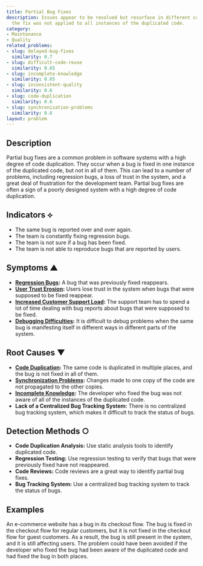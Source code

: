 ```yaml
---
title: Partial Bug Fixes
description: Issues appear to be resolved but resurface in different contexts because
  the fix was not applied to all instances of the duplicated code.
category:
- Maintenance
- Quality
related_problems:
- slug: delayed-bug-fixes
  similarity: 0.7
- slug: difficult-code-reuse
  similarity: 0.65
- slug: incomplete-knowledge
  similarity: 0.65
- slug: inconsistent-quality
  similarity: 0.6
- slug: code-duplication
  similarity: 0.6
- slug: synchronization-problems
  similarity: 0.6
layout: problem
---
```


## Description
Partial bug fixes are a common problem in software systems with a high degree of code duplication. They occur when a bug is fixed in one instance of the duplicated code, but not in all of them. This can lead to a number of problems, including regression bugs, a loss of trust in the system, and a great deal of frustration for the development team. Partial bug fixes are often a sign of a poorly designed system with a high degree of code duplication.

## Indicators ⟡
- The same bug is reported over and over again.
- The team is constantly fixing regression bugs.
- The team is not sure if a bug has been fixed.
- The team is not able to reproduce bugs that are reported by users.

## Symptoms ▲
- **[Regression Bugs](regression-bugs.md):** A bug that was previously fixed reappears.
- **[User Trust Erosion](user-trust-erosion.md):** Users lose trust in the system when bugs that were supposed to be fixed reappear.
- **[Increased Customer Support Load](increased-customer-support-load.md):** The support team has to spend a lot of time dealing with bug reports about bugs that were supposed to be fixed.
- **[Debugging Difficulties](debugging-difficulties.md):** It is difficult to debug problems when the same bug is manifesting itself in different ways in different parts of the system.

## Root Causes ▼
- **[Code Duplication](code-duplication.md):** The same code is duplicated in multiple places, and the bug is not fixed in all of them.
- **[Synchronization Problems](synchronization-problems.md):** Changes made to one copy of the code are not propagated to the other copies.
- **[Incomplete Knowledge](incomplete-knowledge.md):** The developer who fixed the bug was not aware of all of the instances of the duplicated code.
- **Lack of a Centralized Bug Tracking System:** There is no centralized bug tracking system, which makes it difficult to track the status of bugs.

## Detection Methods ○
- **Code Duplication Analysis:** Use static analysis tools to identify duplicated code.
- **Regression Testing:** Use regression testing to verify that bugs that were previously fixed have not reappeared.
- **Code Reviews:** Code reviews are a great way to identify partial bug fixes.
- **Bug Tracking System:** Use a centralized bug tracking system to track the status of bugs.

## Examples
An e-commerce website has a bug in its checkout flow. The bug is fixed in the checkout flow for regular customers, but it is not fixed in the checkout flow for guest customers. As a result, the bug is still present in the system, and it is still affecting users. The problem could have been avoided if the developer who fixed the bug had been aware of the duplicated code and had fixed the bug in both places.
